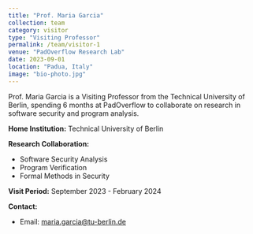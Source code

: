 ```yaml
---
title: "Prof. Maria Garcia"
collection: team
category: visitor
type: "Visiting Professor"
permalink: /team/visitor-1
venue: "PadOverflow Research Lab"
date: 2023-09-01
location: "Padua, Italy"
image: "bio-photo.jpg"
---
```


Prof. Maria Garcia is a Visiting Professor from the Technical University of Berlin, spending 6 months at PadOverflow to collaborate on research in software security and program analysis.

**Home Institution:**
Technical University of Berlin

**Research Collaboration:**
- Software Security Analysis
- Program Verification
- Formal Methods in Security

**Visit Period:**
September 2023 - February 2024

**Contact:**
- Email: maria.garcia@tu-berlin.de 